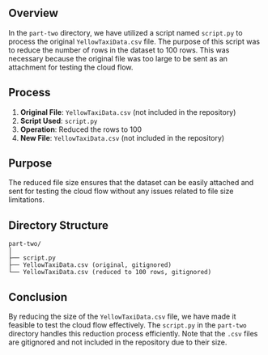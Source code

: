 ## Overview

In the `part-two` directory, we have utilized a script named `script.py` to process the original `YellowTaxiData.csv` file. The purpose of this script was to reduce the number of rows in the dataset to 100 rows. This was necessary because the original file was too large to be sent as an attachment for testing the cloud flow.

## Process

1. **Original File**: `YellowTaxiData.csv` (not included in the repository)
2. **Script Used**: `script.py`
3. **Operation**: Reduced the rows to 100
4. **New File**: `YellowTaxiData.csv` (not included in the repository)

## Purpose

The reduced file size ensures that the dataset can be easily attached and sent for testing the cloud flow without any issues related to file size limitations.

## Directory Structure

```
part-two/
│
├── script.py
├── YellowTaxiData.csv (original, gitignored)
└── YellowTaxiData.csv (reduced to 100 rows, gitignored)
```

## Conclusion

By reducing the size of the `YellowTaxiData.csv` file, we have made it feasible to test the cloud flow effectively. The `script.py` in the `part-two` directory handles this reduction process efficiently. Note that the `.csv` files are gitignored and not included in the repository due to their size.

